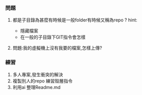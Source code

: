 
### 問題
1. 都是子目錄為甚麼有時候是一般folder有時候又稱為repo ?
    hint: 
    - 隱藏檔案 
    - 在一般的子目錄下GIT指令會怎樣

1. 問題:我的虛擬機上沒有我要的檔案,怎樣上傳?

### 練習
1. 多人專案,發生衝突的解決
1. 複製別人的repo 練習殼層指令
1. 利用ai 整理Readme.md